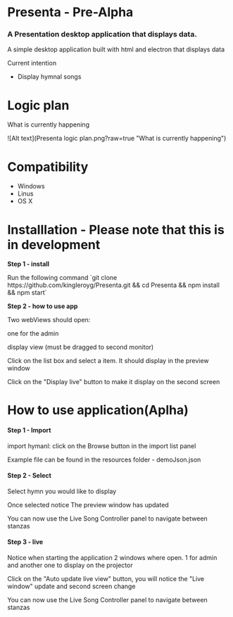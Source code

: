 # Presenta - Pre-Alpha
<h3>A Presentation desktop application that displays data.</h3>
<p>A simple desktop application built with html and electron that displays data</p>
<p>Current intention</p>
<ul>
  <li>Display hymnal songs</li>
</ul>

# Logic plan

<p>What is currently happening</p>
![Alt text](Presenta logic plan.png?raw=true "What is currently happening")

# Compatibility
<ul>
  <li>Windows</li>
  <li>Linus</li>
  <li>OS X</li>
</ul>

# Installlation - Please note that this is in development

<p><strong>Step 1 - install</strong></p>
Run the following command
`git clone https://github.com/kingleroyg/Presenta.git && cd Presenta && npm install && npm start`
<p><strong>Step 2 - how to use app</strong></p>
<p> Two webViews should open: </p>
<p> one for the admin</p>
<p> display view (must be dragged to second monitor)</p>

<p>Click on the list box and select a item. It should display in the preview window</p>
<p>Click on the "Display live" button to make it display on the second screen</p>



# How to use application(Aplha)
<h4>Step 1 - Import</h4>
<p>import hymanl: click on the Browse button in the import list panel</p>
<p>Example file can be found in the resources folder - demoJson.json</p>

<h4>Step 2 - Select</h4>
<p>Select hymn you would like to display</p>
<p>Once selected notice The preview window has updated</p>
<p>You can now use the Live Song Controller panel to navigate between stanzas</p>

<h4>Step 3 - live</h4>
<p>Notice when starting the application 2 windows where open. 1 for admin and another one to display on the projector</p>
<p>Click on the "Auto update live view" button,  you will notice the "Live window" update and second screen change</p>
<p>You can now use the Live Song Controller panel to navigate between stanzas</p>

